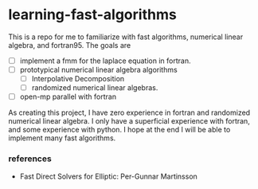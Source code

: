 # learning-fast-algorithms
This is a repo for me to familiarize with fast algorithms, numerical linear algebra, and fortran95. The goals are

- [ ] implement a fmm for the laplace equation in fortran. 
- [ ] prototypical numerical linear algebra algorithms
  - [ ] Interpolative Decomposition
  - [ ] randomized numerical linear algebras. 
- [ ] open-mp parallel with fortran

As creating this project, I have zero experience in fortran and randomized numerical linear algebra. I only have a superficial experience with fortran, and some experience with python. I hope at the end I will be able to implement many fast algorithms. 

### references
- Fast Direct Solvers for Elliptic: Per-Gunnar Martinsson